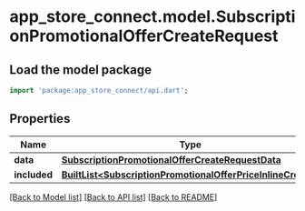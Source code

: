 # app_store_connect.model.SubscriptionPromotionalOfferCreateRequest

## Load the model package
```dart
import 'package:app_store_connect/api.dart';
```

## Properties
Name | Type | Description | Notes
------------ | ------------- | ------------- | -------------
**data** | [**SubscriptionPromotionalOfferCreateRequestData**](SubscriptionPromotionalOfferCreateRequestData.md) |  | 
**included** | [**BuiltList&lt;SubscriptionPromotionalOfferPriceInlineCreate&gt;**](SubscriptionPromotionalOfferPriceInlineCreate.md) |  | [optional] 

[[Back to Model list]](../README.md#documentation-for-models) [[Back to API list]](../README.md#documentation-for-api-endpoints) [[Back to README]](../README.md)


